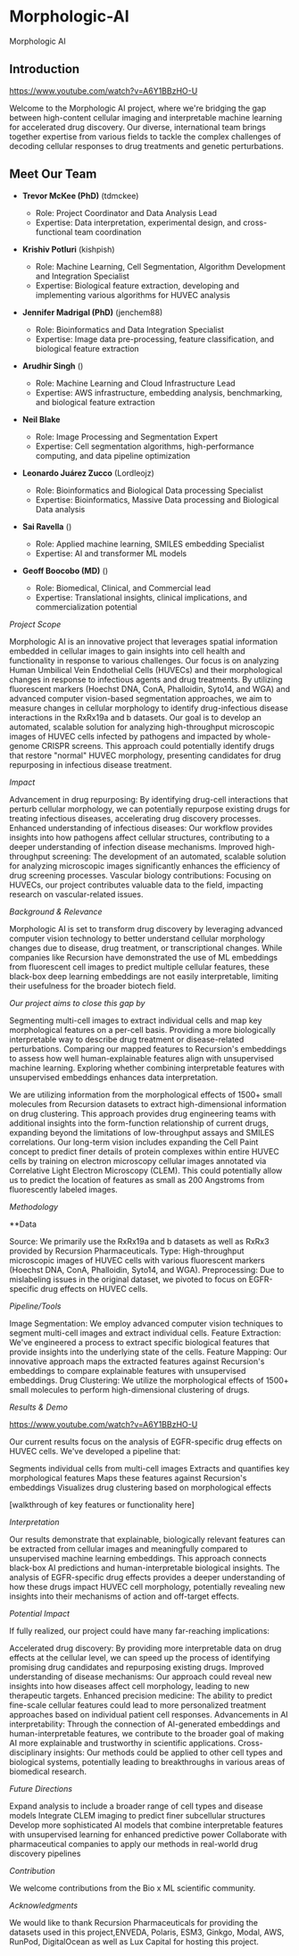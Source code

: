 # Morphologic-AI

Morphologic AI
## Introduction

https://www.youtube.com/watch?v=A6Y1BBzHO-U

Welcome to the Morphologic AI project, where we're bridging the gap between high-content cellular imaging and interpretable machine learning for accelerated drug discovery. Our diverse, international team brings together expertise from various fields to tackle the complex challenges of decoding cellular responses to drug treatments and genetic perturbations.

## Meet Our Team

- **Trevor McKee (PhD)** (tdmckee)
  - Role: Project Coordinator and Data Analysis Lead 
  - Expertise: Data interpretation, experimental design, and cross-functional team coordination

- **Krishiv Potluri** (kishpish)
  - Role: Machine Learning, Cell Segmentation, Algorithm Development and Integration Specialist
  - Expertise: Biological feature extraction, developing and implementing various algorithms for HUVEC analysis

- **Jennifer Madrigal (PhD)** (jenchem88)
  - Role: Bioinformatics and Data Integration Specialist
  - Expertise: Image data pre-processing, feature classification, and biological feature extraction

- **Arudhir Singh** ()
  - Role: Machine Learning and Cloud Infrastructure Lead
  - Expertise: AWS infrastructure, embedding analysis, benchmarking, and biological feature extraction

- **Neil Blake** 
  - Role: Image Processing and Segmentation Expert
  - Expertise: Cell segmentation algorithms, high-performance computing, and data pipeline optimization

- **Leonardo Juárez Zucco** (Lordleojz)
  - Role: Bioinformatics and Biological Data processing Specialist
  - Expertise: Bioinformatics, Massive Data processing and Biological Data analysis

- **Sai Ravella** ()
  - Role: Applied machine learning, SMILES embedding Specialist
  - Expertise: AI and transformer ML models

- **Geoff Boocobo (MD)** ()
  - Role: Biomedical, Clinical, and Commercial lead
  - Expertise: Translational insights, clinical implications, and commercialization potential


_Project Scope_

Morphologic AI is an innovative project that leverages spatial information embedded in cellular images to gain insights into cell health and functionality in response to various challenges. Our focus is on analyzing Human Umbilical Vein Endothelial Cells (HUVECs) and their morphological changes in response to infectious agents and drug treatments. By utilizing fluorescent markers (Hoechst DNA, ConA, Phalloidin, Syto14, and WGA) and advanced computer vision-based segmentation approaches, we aim to measure changes in cellular morphology to identify drug-infectious disease interactions in the RxRx19a and b datasets. Our goal is to develop an automated, scalable solution for analyzing high-throughput microscopic images of HUVEC cells infected by pathogens and impacted by whole-genome CRISPR screens. This approach could potentially identify drugs that restore "normal" HUVEC morphology, presenting candidates for drug repurposing in infectious disease treatment.

_Impact_

Advancement in drug repurposing: By identifying drug-cell interactions that perturb cellular morphology, we can potentially repurpose existing drugs for treating infectious diseases, accelerating drug discovery processes.
Enhanced understanding of infectious diseases: Our workflow provides insights into how pathogens affect cellular structures, contributing to a deeper understanding of infection disease mechanisms.
Improved high-throughput screening: The development of an automated, scalable solution for analyzing microscopic images significantly enhances the efficiency of drug screening processes.
Vascular biology contributions: Focusing on HUVECs, our project contributes valuable data to the field, impacting research on vascular-related issues.

_Background & Relevance_

Morphologic AI is set to transform drug discovery by leveraging advanced computer vision technology to better understand cellular morphology changes due to disease, drug treatment, or transcriptional changes. While companies like Recursion have demonstrated the use of ML embeddings from fluorescent cell images to predict multiple cellular features, these black-box deep learning embeddings are not easily interpretable, limiting their usefulness for the broader biotech field.

_Our project aims to close this gap by_

Segmenting multi-cell images to extract individual cells and map key morphological features on a per-cell basis.
Providing a more biologically interpretable way to describe drug treatment or disease-related perturbations.
Comparing our mapped features to Recursion's embeddings to assess how well human-explainable features align with unsupervised machine learning.
Exploring whether combining interpretable features with unsupervised embeddings enhances data interpretation.

We are utilizing information from the morphological effects of 1500+ small molecules from Recursion datasets to extract high-dimensional information on drug clustering. This approach provides drug engineering teams with additional insights into the form-function relationship of current drugs, expanding beyond the limitations of low-throughput assays and SMILES correlations.
Our long-term vision includes expanding the Cell Paint concept to predict finer details of protein complexes within entire HUVEC cells by training on electron microscopy cellular images annotated via Correlative Light Electron Microscopy (CLEM). This could potentially allow us to predict the location of features as small as 200 Angstroms from fluorescently labeled images.

_Methodology_

**Data

Source: We primarily use the RxRx19a and b datasets as well as RxRx3 provided by Recursion Pharmaceuticals.
Type: High-throughput microscopic images of HUVEC cells with various fluorescent markers (Hoechst DNA, ConA, Phalloidin, Syto14, and WGA).
Preprocessing: Due to mislabeling issues in the original dataset, we pivoted to focus on EGFR-specific drug effects on HUVEC cells.

_Pipeline/Tools_

Image Segmentation: We employ advanced computer vision techniques to segment multi-cell images and extract individual cells.
Feature Extraction: We've engineered a process to extract specific biological features that provide insights into the underlying state of the cells.
Feature Mapping: Our innovative approach maps the extracted features against Recursion's embeddings to compare explainable features with unsupervised embeddings.
Drug Clustering: We utilize the morphological effects of 1500+ small molecules to perform high-dimensional clustering of drugs.

_Results & Demo_

https://www.youtube.com/watch?v=A6Y1BBzHO-U

Our current results focus on the analysis of EGFR-specific drug effects on HUVEC cells. We've developed a pipeline that:

Segments individual cells from multi-cell images
Extracts and quantifies key morphological features
Maps these features against Recursion's embeddings
Visualizes drug clustering based on morphological effects

[walkthrough of key features or functionality here]

_Interpretation_ 

Our results demonstrate that explainable, biologically relevant features can be extracted from cellular images and meaningfully compared to unsupervised machine learning embeddings. This approach connects black-box AI predictions and human-interpretable biological insights.
The analysis of EGFR-specific drug effects provides a deeper understanding of how these drugs impact HUVEC cell morphology, potentially revealing new insights into their mechanisms of action and off-target effects.

_Potential Impact_

If fully realized, our project could have many far-reaching implications:

Accelerated drug discovery: By providing more interpretable data on drug effects at the cellular level, we can speed up the process of identifying promising drug candidates and repurposing existing drugs.
Improved understanding of disease mechanisms: Our approach could reveal new insights into how diseases affect cell morphology, leading to new therapeutic targets.
Enhanced precision medicine: The ability to predict fine-scale cellular features could lead to more personalized treatment approaches based on individual patient cell responses.
Advancements in AI interpretability: Through the connection of AI-generated embeddings and human-interpretable features, we contribute to the broader goal of making AI more explainable and trustworthy in scientific applications.
Cross-disciplinary insights: Our methods could be applied to other cell types and biological systems, potentially leading to breakthroughs in various areas of biomedical research.

_Future Directions_

Expand analysis to include a broader range of cell types and disease models
Integrate CLEM imaging to predict finer subcellular structures
Develop more sophisticated AI models that combine interpretable features with unsupervised learning for enhanced predictive power
Collaborate with pharmaceutical companies to apply our methods in real-world drug discovery pipelines

_Contribution_

We welcome contributions from the Bio x ML scientific community. 

_Acknowledgments_

We would like to thank Recursion Pharmaceuticals for providing the datasets used in this project,ENVEDA, Polaris, ESM3, Ginkgo, Modal, AWS, RunPod, DigitalOcean as well as Lux Capital for hosting this project.
